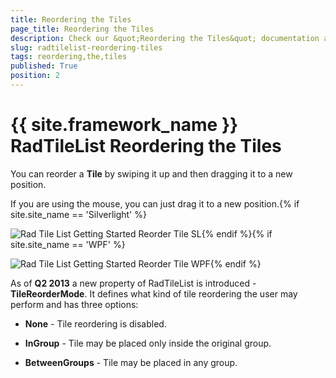 ```yaml
---
title: Reordering the Tiles
page_title: Reordering the Tiles
description: Check our &quot;Reordering the Tiles&quot; documentation article for the RadTileList {{ site.framework_name }} control.
slug: radtilelist-reordering-tiles
tags: reordering,the,tiles
published: True
position: 2
---
```


# {{ site.framework_name }} RadTileList Reordering the Tiles



You can reorder a __Tile__ by swiping it up and then dragging it to a new position.

If you are using the mouse, you can just drag it to a new position.{% if site.site_name == 'Silverlight' %}

![Rad Tile List Getting Started Reorder Tile SL](images/RadTileList_GettingStarted_ReorderTile_SL.png){% endif %}{% if site.site_name == 'WPF' %}

![Rad Tile List Getting Started Reorder Tile WPF](images/RadTileList_GettingStarted_ReorderTile_WPF.png){% endif %}

As of __Q2 2013__ a new property of RadTileList is introduced - __TileReorderMode__. It defines what kind of tile reordering the user may perform and has three options:
      

* __None__ - Tile reordering is disabled.

* __InGroup__ - Tile may be placed only inside the original group.

* __BetweenGroups__ - Tile may be placed in any group.
